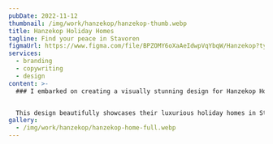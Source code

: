 ```yaml
---
pubDate: 2022-11-12
thumbnail: /img/work/hanzekop/hanzekop-thumb.webp
title: Hanzekop Holiday Homes
tagline: Find your peace in Stavoren
figmaUrl: https://www.figma.com/file/BPZOMY6oXaAeIdwpVqYbqW/Hanzekop?type=design&t=WVt6hIWnWI6r03TA-6
services:
  - branding
  - copywriting
  - design
content: >-
  ### I embarked on creating a visually stunning design for Hanzekop Holiday Homes.


  This design beautifully showcases their luxurious holiday homes in Stavoren. At the same time, it vividly represents the vibrant activities in and around the B&B, making the entire presentation sparkle.
gallery:
  - /img/work/hanzekop/hanzekop-home-full.webp
---
```

